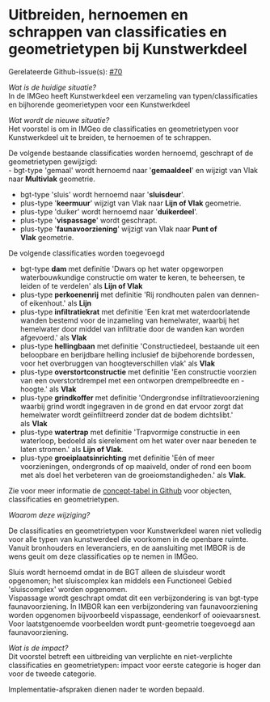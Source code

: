 Uitbreiden, hernoemen en schrappen van classificaties en geometrietypen bij Kunstwerkdeel
=========================================================================================

Gerelateerde
Github-issue(s): [\#70](https://github.com/Geonovum/IMGeo2018/issues/70)  
  
*Wat is de huidige situatie?*  
In de IMGeo heeft Kunstwerkdeel een verzameling van typen/classificaties en
bijhorende geomerietypen voor een Kunstwerkdeel  
  
*Wat wordt de nieuwe situatie?*  
Het voorstel is om in IMGeo de classificaties en geometrietypen voor
Kunstwerkdeel uit te breiden, te hernoemen of te schrappen.  
  
De volgende bestaande classificaties worden hernoemd, geschrapt of de
geometrietypen gewijzigd:  
- bgt-type 'gemaal' wordt hernoemd naar '**gemaaldeel**' en wijzigt van Vlak
naar **Multivlak** geometrie.  
- bgt-type 'sluis' wordt hernoemd naar '**sluisdeur**'.  
- plus-type '**keermuur**' wijzigt van Vlak naar **Lijn of Vlak** geometrie.  
- plus-type 'duiker' wordt hernoemd naar '**duikerdeel**'.   
- plus-type '**vispassage**' wordt geschrapt.  
- plus-type '**faunavoorziening**' wijzigt van Vlak naar **Punt of
Vlak** geometrie.  
  
De volgende classificaties worden toegevoegd  
- bgt-type **dam** met definitie 'Dwars op het water opgeworpen waterbouwkundige
constructie om water te keren, te beheersen, te leiden of te verdelen'
als **Lijn of Vlak**   
- plus-type **perkoenenrij** met definitie 'Rij rondhouten palen van dennen- of
eikenhout.' als **Lijn**   
- plus-type **infiltratiekrat** met definitie 'Een krat met waterdoorlatende
wanden bestemd voor de inzameling van hemelwater, waarbij het hemelwater door
middel van infiltratie door de wanden kan worden afgevoerd.' als **Vlak**  
- plus-type **hellingbaan** met definitie 'Constructiedeel, bestaande uit een
beloopbare en berijdbare helling inclusief de bijbehorende bordessen, voor het
overbruggen van hoogteverschillen vlak' als **Vlak**   
- plus-type **overstortconstructie** met definitie 'Een constructie voorzien van
een overstortdrempel met een ontworpen drempelbreedte en -hoogte.' als **Vlak**   
- plus-type **grindkoffer** met definitie 'Ondergrondse infiltratievoorziening
waarbij grind wordt ingegraven in de grond en dat ervoor zorgt dat hemelwater
wordt geïnfiltreerd zonder dat de bodem dichtslibt.' als **Vlak**   
- plus-type **watertrap** met definitie 'Trapvormige constructie in een
waterloop, bedoeld als sierelement om het water over naar beneden te laten
stromen.' als **Lijn of Vlak**.  
- plus-type **groeiplaatsinrichting** met definitie 'Eén of meer voorzieningen,
ondergronds of op maaiveld, onder of rond een boom met als doel het verbeteren
van de groeiomstandigheden.' als **Vlak**.

Zie voor meer informatie de [concept-tabel in
Github](https://github.com/Geonovum/IMGeo2018/raw/master/wijzigingsvoorstel/media/20180328_IMGeo2018_classificaties_concept_wijzigingsvoorstel.xlsx) voor
objecten, classificaties en geometrietypen.

*Waarom deze wijziging?*  
  
De classificaties en geometrietypen voor Kunstwerkdeel waren niet volledig voor
alle typen van kunstwerdeel die voorkomen in de openbare ruimte. Vanuit
bronhouders en leveranciers, en de aansluiting met IMBOR is de wens geuit om
deze classificaties op te nemen in IMGeo.   
  
Sluis wordt hernoemd omdat in de BGT alleen de sluisdeur wordt opgenomen; het
sluiscomplex kan middels een Functioneel Gebied 'sluiscomplex' worden
opgenomen.   
Vispassage wordt geschrapt omdat dit een verbijzondering is van bgt-type
faunavoorziening. In IMBOR kan een verbijzondering van faunavoorziening worden
opgenomen bijvoorbeeld vispassage, eendenkorf of ooievaarsnest. Voor
laatstgenoemde voorbeelden wordt punt-geometrie toegevoegd aan faunavoorziening.  
  
*Wat is de impact?*  
Dit voorstel betreft een uitbreiding van verplichte en niet-verplichte
classificaties en geometrietypen: impact voor eerste categorie is hoger dan voor
de tweede categorie.  
  
Implementatie-afspraken dienen nader te worden bepaald.
